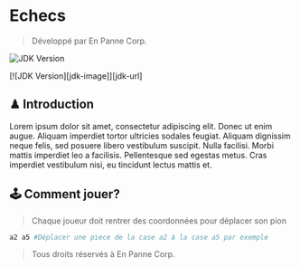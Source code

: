 # Echecs
> Développé par En Panne Corp.

![JDK Version](https://img.shields.io/badge/JDK%208-REQUIRED-red "JDK Version")


[![JDK Version][jdk-image]][jdk-url]

## ♟ Introduction

Lorem ipsum dolor sit amet, consectetur adipiscing elit. Donec ut enim augue. Aliquam imperdiet tortor ultricies sodales feugiat. Aliquam dignissim neque felis, sed posuere libero vestibulum suscipit. Nulla facilisi. Morbi mattis imperdiet leo a facilisis. Pellentesque sed egestas metus. Cras imperdiet vestibulum nisi, eu tincidunt lectus mattis et.

## 🕹 Comment jouer?

> Chaque joueur doit rentrer des coordonnées pour déplacer son pion
```bash
a2 a5 #Déplacer une piece de la case a2 à la case a5 par exemple
```

> Tous droits réservés à En Panne Corp.